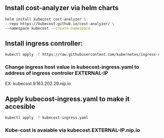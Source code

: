 ## Install cost-analyzer via helm charts

```bash
helm install kubecost cost-analyzer \
--repo https://kubecost.github.io/cost-analyzer/ \
--namespace kubecost --create-namespace
```

## Install ingress controller:

```bash
kubectl apply -f https://raw.githubusercontent.com/kubernetes/ingress-nginx/controller-v1.9.4/deploy/static/provider/cloud/deploy.yaml
```

### Change ingress host value in kubecost-ingress.yaml to address of ingress controler EXTERNAL-IP

EX: kubecost.9.163.202.29.nip.io

## Apply kubecost-ingress.yaml to make it accesible

```bash
kubectl apply -f kubecost-ingress.yaml
```

### Kube-cost is avaiable via kubecost.EXTERNAL-IP.nip.io
